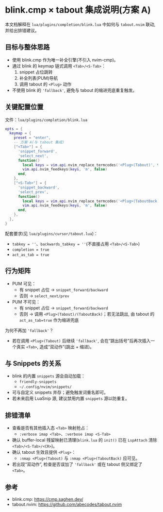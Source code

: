 # blink.cmp × tabout 集成说明(方案 A)

本文档解释在 `lua/plugins/completion/blink.lua` 中如何与 `tabout.nvim` 联动, 并给出排错建议。

## 目标与整体思路

- 使用 blink.cmp 作为唯一补全引擎(不引入 nvim-cmp)。
- 通过 blink 的 keymap 链式调用 `<Tab>/<S-Tab>`：
    1) snippet 占位跳转
    2) 补全列表(PUM)导航
    3) 调用 tabout 的 `<Plug>` 动作
- 不使用 blink 的 `'fallback'`, 避免与 tabout 的缩进兜底重复触发。

## 关键配置位置

文件：`lua/plugins/completion/blink.lua`

```lua
opts = {
  keymap = {
    preset = "enter",
    -- 方案 A(与 tabout 集成)
    ["<Tab>"] = {
      'snippet_forward',
      'select_next',
      function()
        local keys = vim.api.nvim_replace_termcodes('<Plug>(Tabout)', true, true, true)
        vim.api.nvim_feedkeys(keys, 'm', false)
      end,
    },
    ["<S-Tab>"] = {
      'snippet_backward',
      'select_prev',
      function()
        local keys = vim.api.nvim_replace_termcodes('<Plug>(TaboutBack)', true, true, true)
        vim.api.nvim_feedkeys(keys, 'm', false)
      end,
    },
  },
}
```

配套要求(见 `lua/plugins/cursor/tabout.lua`)：

- `tabkey = ''`、`backwards_tabkey = ''`(不直接占用 `<Tab>/<S-Tab>`)
- `completion = true`
- `act_as_tab = true`

## 行为矩阵

- PUM 可见：
    - 有 snippet 占位 → `snippet_forward/backward`
    - 否则 → `select_next/prev`
- PUM 不可见：
    - 有 snippet 占位 → `snippet_forward/backward`
    - 否则 → 调用 `<Plug>(Tabout)/(TaboutBack)`；若无法跳出, 由 tabout 的 `act_as_tab=true` 作为缩进兜底

为何不再加 `'fallback'`？

- 若在调用 `<Plug>(Tabout)` 后继续 `'fallback'`, 会在“跳出括号”后再次插入一个真实 `<Tab>`, 造成“双动作”(跳出 + 缩进)。

## 与 Snippets 的关系

- blink 的内置 `snippets` 源会自动加载：
    - `friendly-snippets`
    - `~/.config/nvim/snippets/`
- 可与自定义 snippets 并存；避免触发词重名即可。
- 若未来启用 LuaSnip 源, 建议禁用内置 `snippets` 源以防重复。

## 排错清单

- 查看是否有其他插入态 `<Tab>` 映射抢占：
    - `:verbose imap <Tab>`、`:verbose imap <S-Tab>`
- 确认 buffer-local 残留映射已清理(`blink.lua` 的 `init()` 已在 `LspAttach` 清除 `<Tab>/<S-Tab>/<CR>`)。
- 确认 tabout 生效且提供 `<Plug>`：
    - `:nmap <Plug>(Tabout)` 与 `:nmap <Plug>(TaboutBack)` 应可见。
- 若出现“双动作”, 检查是否误加了 `'fallback'` 或在 tabout 侧又绑定了 `<Tab>`。

## 参考

- blink.cmp: <https://cmp.saghen.dev/>
- tabout.nvim: <https://github.com/abecodes/tabout.nvim>
